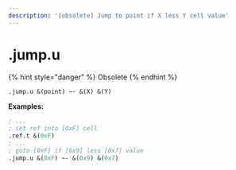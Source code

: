 ```yaml
---
description: '[obsolete] Jump to point if X less Y cell value'
---
```


# .jump.u

{% hint style="danger" %}
Obsolete
{% endhint %}

```scheme
.jump.u &(point) ~- &(X) &(Y)
```

**Examples:**

```scheme
; ...
; set ref into [0xF] cell
.ref.t &(0xF)
; ...
; goto [0xF] if [0x9] less [0x7] value
.jump.u &(0xF) ~- &(0x9) &(0x7)
```

